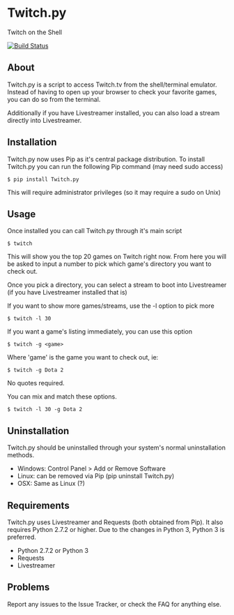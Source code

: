 Twitch.py
=========
Twitch on the Shell

[![Build Status](https://travis-ci.org/leibrockoli/Twitch.py.svg?branch=master)](https://travis-ci.org/leibrockoli/Twitch.py)

About
-----

Twitch.py is a script to access Twitch.tv from the shell/terminal emulator.
Instead of having to open up your browser to check your favorite games, you 
can do so from the terminal.

Additionally if you have Livestreamer installed, you can also load a stream 
directly into Livestreamer.

Installation
------------

Twitch.py now uses Pip as it's central package distribution. To install 
Twitch.py you can run the following Pip command (may need sudo access)

```
$ pip install Twitch.py 
```

This will require administrator privileges (so it may require a sudo on Unix)

Usage
-----

Once installed you can call Twitch.py through it's main script

```
$ twitch
```

This will show you the top 20 games on Twitch right now. From here you will 
be asked to input a number to pick which game's directory you want to check out.

Once you pick a directory, you can select a stream to boot into Livestreamer 
(if you have Livestreamer installed that is)

If you want to show more games/streams, use the -l option to pick more

```
$ twitch -l 30
```

If you want a game's listing immediately, you can use this option

```
$ twitch -g <game>
```

Where 'game' is the game you want to check out, ie:

```
$ twitch -g Dota 2
```

No quotes required.

You can mix and match these options.

```
$ twitch -l 30 -g Dota 2
```

Uninstallation
--------------

Twitch.py should be uninstalled through your system's normal uninstallation 
methods.

* Windows: Control Panel > Add or Remove Software
* Linux: can be removed via Pip (pip uninstall Twitch.py) 
* OSX: Same as Linux (?)

Requirements
------------

Twitch.py uses Livestreamer and Requests (both obtained from Pip). It also 
requires Python 2.7.2 or higher. Due to the changes in Python 3, Python 3 is 
preferred.

* Python 2.7.2 or Python 3
* Requests 
* Livestreamer

Problems
--------

Report any issues to the Issue Tracker, or check the FAQ for anything else.
